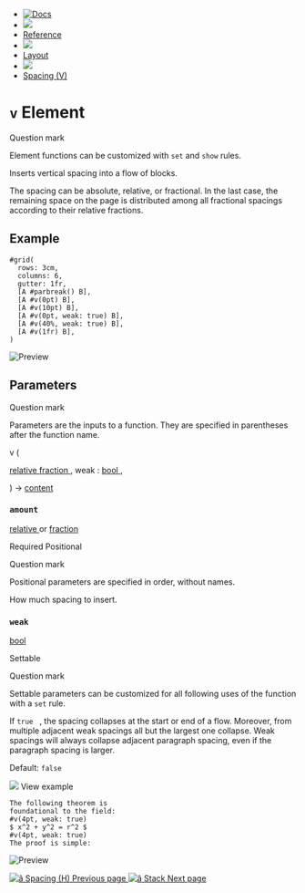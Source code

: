   * [ ![Docs](/assets/icons/16-docs-dark.svg) ](/docs)
  * ![](/assets/icons/16-arrow-right.svg)
  * [ Reference ](/docs/reference/)
  * ![](/assets/icons/16-arrow-right.svg)
  * [ Layout ](/docs/reference/layout/)
  * ![](/assets/icons/16-arrow-right.svg)
  * [ Spacing (V) ](/docs/reference/layout/v/)

#  ` v ` Element

Question mark

Element functions can be customized with ` set ` and  ` show ` rules.

Inserts vertical spacing into a flow of blocks.

The spacing can be absolute, relative, or fractional. In the last case, the
remaining space on the page is distributed among all fractional spacings
according to their relative fractions.

##  Example

    
    
    #grid(
      rows: 3cm,
      columns: 6,
      gutter: 1fr,
      [A #parbreak() B],
      [A #v(0pt) B],
      [A #v(10pt) B],
      [A #v(0pt, weak: true) B],
      [A #v(40%, weak: true) B],
      [A #v(1fr) B],
    )
    

![Preview](/assets/docs/DNC2m_0X9s5xLmHMABxCvgAAAAAAAAAA.png)

##  Parameters

Question mark

Parameters are the inputs to a function. They are specified in parentheses
after the function name.

v  (

[ relative ](/docs/reference/layout/relative/) [ fraction
](/docs/reference/layout/fraction/) ,  weak  :  [ bool
](/docs/reference/foundations/bool/) ,

)  -> [ content ](/docs/reference/foundations/content/)

###  ` amount `

[ relative ](/docs/reference/layout/relative/) or  [ fraction
](/docs/reference/layout/fraction/)

Required  Positional

Question mark

Positional parameters are specified in order, without names.

How much spacing to insert.

###  ` weak `

[ bool ](/docs/reference/foundations/bool/)

Settable

Question mark

Settable parameters can be customized for all following uses of the function
with a ` set ` rule.

If ` true  ` , the spacing collapses at the start or end of a flow. Moreover,
from multiple adjacent weak spacings all but the largest one collapse. Weak
spacings will always collapse adjacent paragraph spacing, even if the
paragraph spacing is larger.

Default: ` false  `

![](/assets/icons/16-arrow-right.svg) View example

    
    
    The following theorem is
    foundational to the field:
    #v(4pt, weak: true)
    $ x^2 + y^2 = r^2 $
    #v(4pt, weak: true)
    The proof is simple:
    

![Preview](/assets/docs/7Xa6Zl_-zWfWaA6gosM_0QAAAAAAAAAA.png)

[ ![â](/assets/icons/16-arrow-right.svg) Spacing (H)  Previous page
](/docs/reference/layout/h/) [ ![â](/assets/icons/16-arrow-right.svg) Stack
Next page  ](/docs/reference/layout/stack/)

